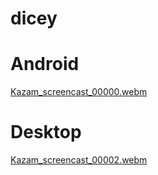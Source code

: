 # dicey

# Android
[Kazam_screencast_00000.webm](https://github.com/user-attachments/assets/b85d504f-64b4-49b7-8402-00ab09e594be)


# Desktop
[Kazam_screencast_00002.webm](https://github.com/user-attachments/assets/42f8c35c-3151-47d4-b7bd-695935d7925f)
